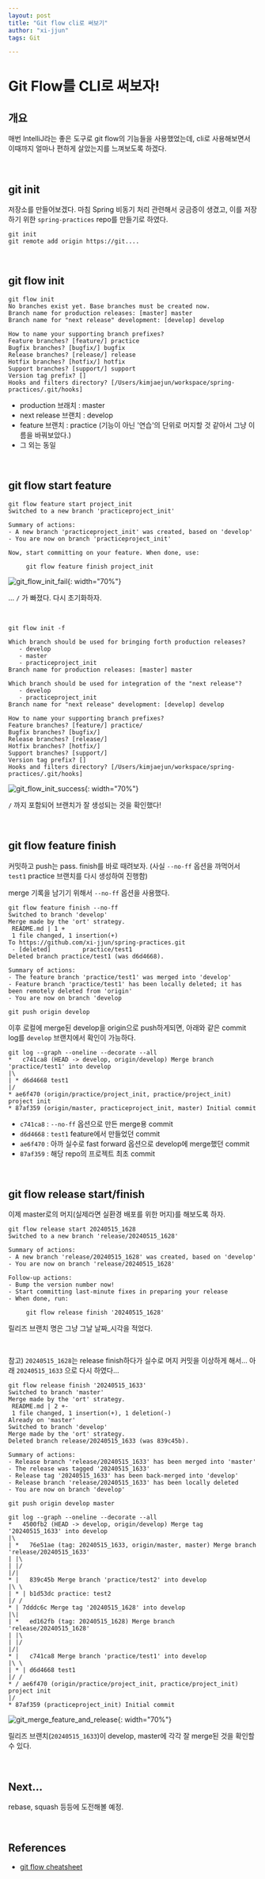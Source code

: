 ```yaml
---
layout: post
title: "Git flow cli로 써보기"
author: "xi-jjun"
tags: Git

---
```


# Git Flow를 CLI로 써보자!

## 개요

매번 IntelliJ라는 좋은 도구로 git flow의 기능들을 사용했었는데, cli로 사용해보면서 이때까지 얼마나 편하게 살았는지를 느껴보도록 하겠다.

<br>

## git init

저장소를 만들어보겠다. 마침 Spring 비동기 처리 관련해서 궁금증이 생겼고, 이를 저장하기 위한 `spring-practices` repo를 만들기로 하였다.

```shell
git init
git remote add origin https://git....
```

<br>

## git flow init

```shell
git flow init
No branches exist yet. Base branches must be created now.
Branch name for production releases: [master] master
Branch name for "next release" development: [develop] develop

How to name your supporting branch prefixes?
Feature branches? [feature/] practice
Bugfix branches? [bugfix/] bugfix
Release branches? [release/] release
Hotfix branches? [hotfix/] hotfix
Support branches? [support/] support
Version tag prefix? []
Hooks and filters directory? [/Users/kimjaejun/workspace/spring-practices/.git/hooks]
```

- production 브래치 : master
- next release 브랜치 : develop
- feature 브랜치 : practice (기능이 아닌 '연습'의 단위로 머지할 것 같아서 그냥 이름을 바꿔보았다.)
- 그 외는 동일

<br>

## git flow start feature

```shell
git flow feature start project_init
Switched to a new branch 'practiceproject_init'

Summary of actions:
- A new branch 'practiceproject_init' was created, based on 'develop'
- You are now on branch 'practiceproject_init'

Now, start committing on your feature. When done, use:

     git flow feature finish project_init
```

![git_flow_init_fail](https://github.com/xi-jjun/xi-jjun.github.io/blob/master/_posts/gitpost/img/git_flow_init_fail.png?raw=True){: width="70%"}

... `/` 가 빠졌다. 다시 초기화하자.

<br>

```shell
git flow init -f

Which branch should be used for bringing forth production releases?
   - develop
   - master
   - practiceproject_init
Branch name for production releases: [master] master

Which branch should be used for integration of the "next release"?
   - develop
   - practiceproject_init
Branch name for "next release" development: [develop] develop

How to name your supporting branch prefixes?
Feature branches? [feature/] practice/
Bugfix branches? [bugfix/]
Release branches? [release/]
Hotfix branches? [hotfix/]
Support branches? [support/]
Version tag prefix? []
Hooks and filters directory? [/Users/kimjaejun/workspace/spring-practices/.git/hooks]
```

![git_flow_init_success](https://github.com/xi-jjun/xi-jjun.github.io/blob/master/_posts/gitpost/img/git_flow_init_success.png?raw=True){: width="70%"}

`/` 까지 포함되어 브랜치가 잘 생성되는 것을 확인했다!

<br>

## git flow feature finish

커밋하고 push는 pass. finish를 바로 때려보자. (사실 `--no-ff` 옵션을 까먹어서 `test1` practice 브랜치를 다시 생성하여 진행함)

merge 기록을 남기기 위해서 `--no-ff` 옵션을 사용했다.

```shell
git flow feature finish --no-ff
Switched to branch 'develop'
Merge made by the 'ort' strategy.
 README.md | 1 +
 1 file changed, 1 insertion(+)
To https://github.com/xi-jjun/spring-practices.git
 - [deleted]         practice/test1
Deleted branch practice/test1 (was d6d4668).

Summary of actions:
- The feature branch 'practice/test1' was merged into 'develop'
- Feature branch 'practice/test1' has been locally deleted; it has been remotely deleted from 'origin'
- You are now on branch 'develop
```

```shell
git push origin develop
```

이후 로컬에 merge된 develop을 origin으로 push하게되면, 아래와 같은 commit log를 `develop` 브랜치에서 확인이 가능하다.

```shell
git log --graph --oneline --decorate --all
*   c741ca8 (HEAD -> develop, origin/develop) Merge branch 'practice/test1' into develop
|\
| * d6d4668 test1
|/
* ae6f470 (origin/practice/project_init, practice/project_init) project init
* 87af359 (origin/master, practiceproject_init, master) Initial commit
```

- `c741ca8` : `--no-ff` 옵션으로 만든 merge용 commit
- `d6d4668` : `test1` feature에서 만들었던 commit
- `ae6f470` : 아까 실수로 fast forward 옵션으로 develop에 merge했던 commit
- `87af359` : 해당 repo의 프로젝트 최초 commit

<br>

## git flow release start/finish

이제 master로의 머지(실제라면 실환경 배포를 위한 머지)를 해보도록 하자.

```shell
git flow release start 20240515_1628
Switched to a new branch 'release/20240515_1628'

Summary of actions:
- A new branch 'release/20240515_1628' was created, based on 'develop'
- You are now on branch 'release/20240515_1628'

Follow-up actions:
- Bump the version number now!
- Start committing last-minute fixes in preparing your release
- When done, run:

     git flow release finish '20240515_1628'
```

릴리즈 브랜치 명은 그냥 그날 날짜_시각을 적었다.

<br>

참고) `20240515_1628`는 release finish하다가 실수로 머지 커밋을 이상하게 해서... 아래 `20240515_1633` 으로 다시 하였다...

```shell
git flow release finish '20240515_1633'
Switched to branch 'master'
Merge made by the 'ort' strategy.
 README.md | 2 +-
 1 file changed, 1 insertion(+), 1 deletion(-)
Already on 'master'
Switched to branch 'develop'
Merge made by the 'ort' strategy.
Deleted branch release/20240515_1633 (was 839c45b).

Summary of actions:
- Release branch 'release/20240515_1633' has been merged into 'master'
- The release was tagged '20240515_1633'
- Release tag '20240515_1633' has been back-merged into 'develop'
- Release branch 'release/20240515_1633' has been locally deleted
- You are now on branch 'develop'
```

```shell
git push origin develop master
```

```shell
git log --graph --oneline --decorate --all
*   4500fb2 (HEAD -> develop, origin/develop) Merge tag '20240515_1633' into develop
|\
| *   76e51ae (tag: 20240515_1633, origin/master, master) Merge branch 'release/20240515_1633'
| |\
| |/
|/|
* |   839c45b Merge branch 'practice/test2' into develop
|\ \
| * | b1d53dc practice: test2
|/ /
* | 7dddc6c Merge tag '20240515_1628' into develop
|\|
| *   ed162fb (tag: 20240515_1628) Merge branch 'release/20240515_1628'
| |\
| |/
|/|
* |   c741ca8 Merge branch 'practice/test1' into develop
|\ \
| * | d6d4668 test1
|/ /
* / ae6f470 (origin/practice/project_init, practice/project_init) project init
|/
* 87af359 (practiceproject_init) Initial commit
```

![git_merge_feature_and_release](https://github.com/xi-jjun/xi-jjun.github.io/blob/master/_posts/gitpost/img/git_merge_feature_and_release.png?raw=True){: width="70%"}

릴리즈 브랜치(`20240515_1633`)이 develop, master에 각각 잘 merge된 것을 확인할 수 있다.

<br>

## Next...

rebase, squash 등등에 도전해볼 예정.

<br>

## References

- [git flow cheatsheet](http://danielkummer.github.io/git-flow-cheatsheet/)
